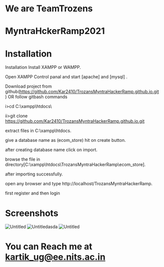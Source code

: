 # We are TeamTrozens 
# MyntraHckerRamp2021
# Installation

Installation
Install XAMPP or WAMPP.

Open XAMPP Control panal and start [apache] and [mysql] .

Download project from github(https://github.com/Kar2410/TrozansMyntraHackerRamp.github.io.git)
OR follow gitbash commands

i>cd C:\xampp\htdocs\

ii>git clone https://github.com/Kar2410/TrozansMyntraHackerRamp.github.io.git

extract files in C:\xampp\htdocs.

give a database name as (ecom_store) hit on create button.

after creating database name click on import.

browse the file in directory[C:\xampp\htdocs\TrozansMyntraHackerRamp\ecom_store].

after importing successfully.

open any browser and type http://localhost/TrozansMyntraHackerRamp.

first register and then login

# Screenshots
![Untitled](https://user-images.githubusercontent.com/56619907/140615069-5bf08390-7d0a-4ce7-a519-fd585b0cf013.png)
![Untitledasda](https://user-images.githubusercontent.com/56619907/140615109-1c37d2e8-21d5-4d4b-a2bd-469ebd0aafad.png)
![Untitled](https://user-images.githubusercontent.com/56619907/140615202-6fc51795-881d-408a-b13c-8077960bf608.png)




# You can Reach me at kartik_ug@ee.nits.ac.in
